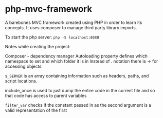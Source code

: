 # php-mvc-framework

A barebones MVC framework created using PHP in order to learn its concepts. It uses composer to manage
third party library imports.

To start the php server:
`php -S localhost:8080`

Notes while creating the project:

Composer - dependency manager
Autoloading property defines which namespace to set and which folder it is in
Instead of . notation there is -> for accessing objects

`$_SERVER` is an array containing information such as headers, paths, and script locations.

include_once is used to just dump the entire code in the current file and so that code has access to parent
variables 

`filter_var` checks if the constant passed in as the second argument is a valid representation of the first
